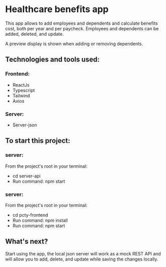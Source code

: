 # Healthcare benefits app

This app allows to add employees and dependents and calculate benefits cost, both per year and per paycheck. Employees and dependents can be added, deleted, and update.

A preview display is shown when adding or removing dependents.

## Technologies and tools used: 

### Frontend: 
- ReactJs
- Typescript
- Tailwind
- Axios

### Server: 
- Server-json 

## To start this project:

### server:

From the project's root in your terminal:

- cd server-api
- Run command: npm start

### server:

From the project's root in your terminal:

- cd pcty-frontend
- Run command: npm install
- Run command: npm start

## What's next? 

Start using the app, the local json server will work as a mock REST API and will allow you to add, delete, and update while saving the changes locally.



